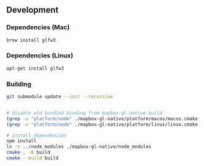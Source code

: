 ## Development

### Dependencies (Mac)

```sh
brew install glfw3
```

### Dependencies (Linux)

```sh
apt-get install glfw3
```

### Building

```sh
git submodule update --init --recursive


# disable old bundled binding from mapbox-gl-native build
(grep -v "platform/node" ./mapbox-gl-native/platform/macos/macos.cmake > tmp; mv tmp ./mapbox-gl-native/platform/macos/macos.cmake)
(grep -v "platform/node" ./mapbox-gl-native/platform/linux/linux.cmake > tmp; mv tmp ./mapbox-gl-native/platform/linux/linux.cmake)

# install dependencies
npm install
ln -s ../node_modules ./mapbox-gl-native/node_modules
cmake . -B build
cmake --build build
```
